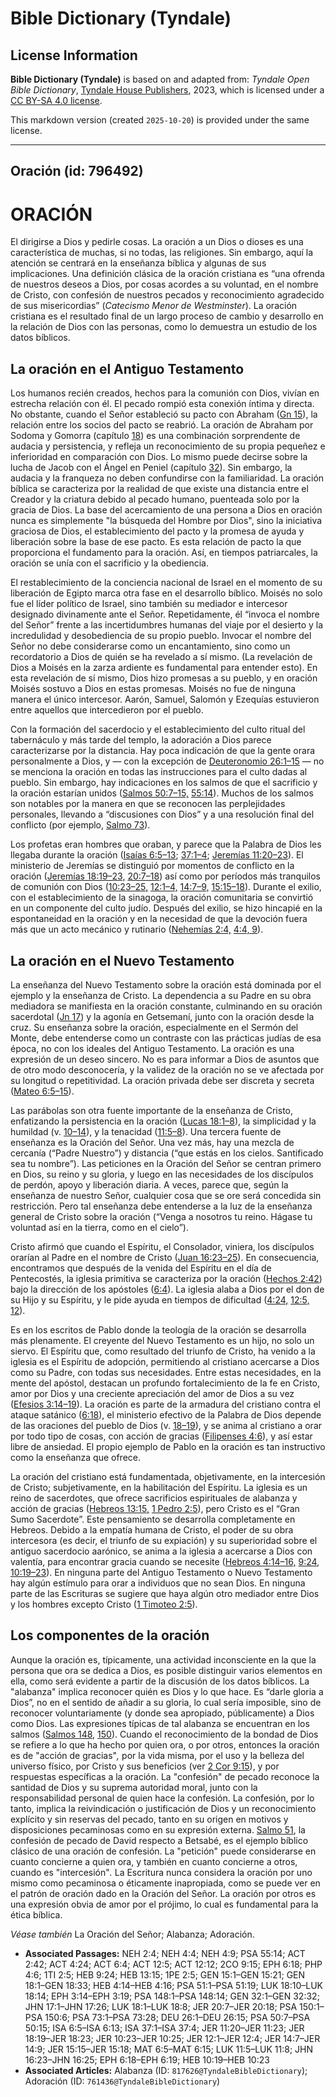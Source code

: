# Bible Dictionary (Tyndale)

## License Information

**Bible Dictionary (Tyndale)** is based on and adapted from: _Tyndale Open Bible Dictionary_, [Tyndale House Publishers](https://tyndaleopenresources.com/), 2023, which is licensed under a [CC BY-SA 4.0 license](https://creativecommons.org/licenses/by-sa/4.0/legalcode.en).

This markdown version (created `2025-10-20`) is provided under the same license.



--------------------------------

## Oración (id: 796492)

ORACIÓN
=======

El dirigirse a Dios y pedirle cosas. La oración a un Dios o dioses es una característica de muchas, si no todas, las religiones. Sin embargo, aquí la atención se centrará en la enseñanza bíblica y algunas de sus implicaciones. Una definición clásica de la oración cristiana es “una ofrenda de nuestros deseos a Dios, por cosas acordes a su voluntad, en el nombre de Cristo, con confesión de nuestros pecados y reconocimiento agradecido de sus misericordias” (*Catecismo Menor de Westminster*). La oración cristiana es el resultado final de un largo proceso de cambio y desarrollo en la relación de Dios con las personas, como lo demuestra un estudio de los datos bíblicos.

La oración en el Antiguo Testamento
-----------------------------------

Los humanos recién creados, hechos para la comunión con Dios, vivían en estrecha relación con él. El pecado rompió esta conexión íntima y directa. No obstante, cuando el Señor estableció su pacto con Abraham ([Gn 15](https://ref.ly/Gen15:1-Gen15:21)), la relación entre los socios del pacto se reabrió. La oración de Abraham por Sodoma y Gomorra (capítulo [18](https://ref.ly/Gen18:1-Gen18:33)) es una combinación sorprendente de audacia y persistencia, y refleja un reconocimiento de su propia pequeñez e inferioridad en comparación con Dios. Lo mismo puede decirse sobre la lucha de Jacob con el Ángel en Peniel (capítulo [32](https://ref.ly/Gen32:1-Gen32:32)). Sin embargo, la audacia y la franqueza no deben confundirse con la familiaridad. La oración bíblica se caracteriza por la realidad de que existe una distancia entre el Creador y la criatura debido al pecado humano, puenteada solo por la gracia de Dios. La base del acercamiento de una persona a Dios en oración nunca es simplemente "la búsqueda del Hombre por Dios", sino la iniciativa graciosa de Dios, el establecimiento del pacto y la promesa de ayuda y liberación sobre la base de ese pacto. Es esta relación de pacto la que proporciona el fundamento para la oración. Así, en tiempos patriarcales, la oración se unía con el sacrificio y la obediencia.

El restablecimiento de la conciencia nacional de Israel en el momento de su liberación de Egipto marca otra fase en el desarrollo bíblico. Moisés no solo fue el líder político de Israel, sino también su mediador e intercesor designado divinamente ante el Señor. Repetidamente, él “invoca el nombre del Señor” frente a las incertidumbres humanas del viaje por el desierto y la incredulidad y desobediencia de su propio pueblo. Invocar el nombre del Señor no debe considerarse como un encantamiento, sino como un recordatorio a Dios de quién se ha revelado a sí mismo. (La revelación de Dios a Moisés en la zarza ardiente es fundamental para entender esto). En esta revelación de sí mismo, Dios hizo promesas a su pueblo, y en oración Moisés sostuvo a Dios en estas promesas. Moisés no fue de ninguna manera el único intercesor. Aarón, Samuel, Salomón y Ezequías estuvieron entre aquellos que intercedieron por el pueblo.

Con la formación del sacerdocio y el establecimiento del culto ritual del tabernáculo y más tarde del templo, la adoración a Dios parece caracterizarse por la distancia. Hay poca indicación de que la gente orara personalmente a Dios, y — con la excepción de [Deuteronomio 26:1–15](https://ref.ly/Deut26:1-Deut26:15) — no se menciona la oración en todas las instrucciones para el culto dadas al pueblo. Sin embargo, hay indicaciones en los salmos de que el sacrificio y la oración estarían unidos ([Salmos 50:7–15,](https://ref.ly/Ps50:7-Ps50:15) [55:14](https://ref.ly/Ps55:14)). Muchos de los salmos son notables por la manera en que se reconocen las perplejidades personales, llevando a “discusiones con Dios” y a una resolución final del conflicto (por ejemplo, [Salmo 73](https://ref.ly/Ps73:1-Ps73:28)).

Los profetas eran hombres que oraban, y parece que la Palabra de Dios les llegaba durante la oración ([Isaías 6:5–13](https://ref.ly/Isa6:5-Isa6:13); [37:1–4](https://ref.ly/Isa37:1-Isa37:4); [Jeremías 11:20–23](https://ref.ly/Jer11:20-Jer11:23)). El ministerio de Jeremías se distinguió por momentos de conflicto en la oración ([Jeremías 18:19–23,](https://ref.ly/Jer18:19-Jer18:23) [20:7–18](https://ref.ly/Jer20:7-Jer20:18)) así como por períodos más tranquilos de comunión con Dios ([10:23–25,](https://ref.ly/Jer10:23-Jer10:25) [12:1–4,](https://ref.ly/Jer12:1-Jer12:4) [14:7–9,](https://ref.ly/Jer14:7-Jer14:9) [15:15–18](https://ref.ly/Jer15:15-Jer15:18)). Durante el exilio, con el establecimiento de la sinagoga, la oración comunitaria se convirtió en un componente del culto judío. Después del exilio, se hizo hincapié en la espontaneidad en la oración y en la necesidad de que la devoción fuera más que un acto mecánico y rutinario ([Nehemías 2:4,](https://ref.ly/Neh2:4) [4:4, 9](https://ref.ly/Neh4:4,Neh4:9)).

La oración en el Nuevo Testamento
---------------------------------

La enseñanza del Nuevo Testamento sobre la oración está dominada por el ejemplo y la enseñanza de Cristo. La dependencia a su Padre en su obra mediadora se manifiesta en la oración constante, culminando en su oración sacerdotal ([Jn 17](https://ref.ly/John17:1-John17:26)) y la agonía en Getsemaní, junto con la oración desde la cruz. Su enseñanza sobre la oración, especialmente en el Sermón del Monte, debe entenderse como un contraste con las prácticas judías de esa época, no con los ideales del Antiguo Testamento. La oración es una expresión de un deseo sincero. No es para informar a Dios de asuntos que de otro modo desconocería, y la validez de la oración no se ve afectada por su longitud o repetitividad. La oración privada debe ser discreta y secreta ([Mateo 6:5–15](https://ref.ly/Matt6:5-Matt6:15)).

Las parábolas son otra fuente importante de la enseñanza de Cristo, enfatizando la persistencia en la oración ([Lucas 18:1–8](https://ref.ly/Luke18:1-Luke18:8)), la simplicidad y la humildad (v. [10–14](https://ref.ly/Luke18:10-Luke18:14)), y la tenacidad ([11:5–8](https://ref.ly/Luke11:5-Luke11:8)). Una tercera fuente de enseñanza es la Oración del Señor. Una vez más, hay una mezcla de cercanía (“Padre Nuestro”) y distancia (“que estás en los cielos. Santificado sea tu nombre”). Las peticiones en la Oración del Señor se centran primero en Dios, su reino y su gloria, y luego en las necesidades de los discípulos de perdón, apoyo y liberación diaria. A veces, parece que, según la enseñanza de nuestro Señor, cualquier cosa que se ore será concedida sin restricción. Pero tal enseñanza debe entenderse a la luz de la enseñanza general de Cristo sobre la oración (“Venga a nosotros tu reino. Hágase tu voluntad así en la tierra, como en el cielo”).

Cristo afirmó que cuando el Espíritu, el Consolador, viniera, los discípulos orarían al Padre en el nombre de Cristo ([Juan 16:23–25](https://ref.ly/John16:23-John16:25)). En consecuencia, encontramos que después de la venida del Espíritu en el día de Pentecostés, la iglesia primitiva se caracteriza por la oración ([Hechos 2:42](https://ref.ly/Acts2:42)) bajo la dirección de los apóstoles ([6:4](https://ref.ly/Acts6:4)). La iglesia alaba a Dios por el don de su Hijo y su Espíritu, y le pide ayuda en tiempos de dificultad ([4:24,](https://ref.ly/Acts4:24) [12:5, 12](https://ref.ly/Acts12:5,Acts12:12)).

Es en los escritos de Pablo donde la teología de la oración se desarrolla más plenamente. El creyente del Nuevo Testamento es un hijo, no solo un siervo. El Espíritu que, como resultado del triunfo de Cristo, ha venido a la iglesia es el Espíritu de adopción, permitiendo al cristiano acercarse a Dios como su Padre, con todas sus necesidades. Entre estas necesidades, en la mente del apóstol, destacan un profundo fortalecimiento de la fe en Cristo, amor por Dios y una creciente apreciación del amor de Dios a su vez ([Efesios 3:14–19](https://ref.ly/Eph3:14-Eph3:19)). La oración es parte de la armadura del cristiano contra el ataque satánico ([6:18](https://ref.ly/Eph6:18)), el ministerio efectivo de la Palabra de Dios depende de las oraciones del pueblo de Dios (v. [18–19](https://ref.ly/Eph6:18-Eph6:19)), y se anima al cristiano a orar por todo tipo de cosas, con acción de gracias ([Filipenses 4:6](https://ref.ly/Phil4:6)), y así estar libre de ansiedad. El propio ejemplo de Pablo en la oración es tan instructivo como la enseñanza que ofrece.

La oración del cristiano está fundamentada, objetivamente, en la intercesión de Cristo; subjetivamente, en la habilitación del Espíritu. La iglesia es un reino de sacerdotes, que ofrece sacrificios espirituales de alabanza y acción de gracias ([Hebreos 13:15,](https://ref.ly/Heb13:15) [1 Pedro 2:5](https://ref.ly/1Pet2:5)), pero Cristo es el “Gran Sumo Sacerdote”. Este pensamiento se desarrolla completamente en Hebreos. Debido a la empatía humana de Cristo, el poder de su obra intercesora (es decir, el triunfo de su expiación) y su superioridad sobre el antiguo sacerdocio aarónico, se anima a la iglesia a acercarse a Dios con valentía, para encontrar gracia cuando se necesite ([Hebreos 4:14–16,](https://ref.ly/Heb4:14-Heb4:16) [9:24,](https://ref.ly/Heb9:24) [10:19–23](https://ref.ly/Heb10:19-Heb10:23)). En ninguna parte del Antiguo Testamento o Nuevo Testamento hay algún estímulo para orar a individuos que no sean Dios. En ninguna parte de las Escrituras se sugiere que haya algún otro mediador entre Dios y los hombres excepto Cristo ([1 Timoteo 2:5](https://ref.ly/1Tim2:5)).

Los componentes de la oración
-----------------------------

Aunque la oración es, típicamente, una actividad inconsciente en la que la persona que ora se dedica a Dios, es posible distinguir varios elementos en ella, como será evidente a partir de la discusión de los datos bíblicos. La "alabanza" implica reconocer quién es Dios y lo que hace. Es “darle gloria a Dios”, no en el sentido de añadir a su gloria, lo cual sería imposible, sino de reconocer voluntariamente (y donde sea apropiado, públicamente) a Dios como Dios. Las expresiones típicas de tal alabanza se encuentran en los salmos ([Salmos 148](https://ref.ly/Ps148:1-Ps148:14), [150](https://ref.ly/Ps150:1-Ps150:6)). Cuando el reconocimiento de la bondad de Dios se refiere a lo que ha hecho por quien ora, o por otros, entonces la oración es de "acción de gracias"*,* por la vida misma, por el uso y la belleza del universo físico, por Cristo y sus beneficios (ver [2 Cor 9:15](https://ref.ly/2Cor9:15)), y por respuestas específicas a la oración. La "confesión" de pecado reconoce la santidad de Dios y su suprema autoridad moral, junto con la responsabilidad personal de quien hace la confesión. La confesión, por lo tanto, implica la reivindicación o justificación de Dios y un reconocimiento explícito y sin reservas del pecado, tanto en su origen en motivos y disposiciones pecaminosas como en su expresión externa. [Salmo 51](https://ref.ly/Ps51:1-Ps51:19), la confesión de pecado de David respecto a Betsabé, es el ejemplo bíblico clásico de una oración de confesión. La "petición" puede considerarse en cuanto concierne a quien ora, y también en cuanto concierne a otros, cuando es "intercesión"*.* La Escritura nunca considera la oración por uno mismo como pecaminosa o éticamente inapropiada, como se puede ver en el patrón de oración dado en la Oración del Señor. La oración por otros es una expresión obvia de amor por el prójimo, lo cual es fundamental para la ética bíblica.

*Véase también* La Oración del Señor; Alabanza; Adoración.

* **Associated Passages:** NEH 2:4; NEH 4:4; NEH 4:9; PSA 55:14; ACT 2:42; ACT 4:24; ACT 6:4; ACT 12:5; ACT 12:12; 2CO 9:15; EPH 6:18; PHP 4:6; 1TI 2:5; HEB 9:24; HEB 13:15; 1PE 2:5; GEN 15:1–GEN 15:21; GEN 18:1–GEN 18:33; HEB 4:14–HEB 4:16; PSA 51:1–PSA 51:19; LUK 18:10–LUK 18:14; EPH 3:14–EPH 3:19; PSA 148:1–PSA 148:14; GEN 32:1–GEN 32:32; JHN 17:1–JHN 17:26; LUK 18:1–LUK 18:8; JER 20:7–JER 20:18; PSA 150:1–PSA 150:6; PSA 73:1–PSA 73:28; DEU 26:1–DEU 26:15; PSA 50:7–PSA 50:15; ISA 6:5–ISA 6:13; ISA 37:1–ISA 37:4; JER 11:20–JER 11:23; JER 18:19–JER 18:23; JER 10:23–JER 10:25; JER 12:1–JER 12:4; JER 14:7–JER 14:9; JER 15:15–JER 15:18; MAT 6:5–MAT 6:15; LUK 11:5–LUK 11:8; JHN 16:23–JHN 16:25; EPH 6:18–EPH 6:19; HEB 10:19–HEB 10:23
* **Associated Articles:** Alabanza (ID: `817626@TyndaleBibleDictionary`); Adoración (ID: `761436@TyndaleBibleDictionary`)

